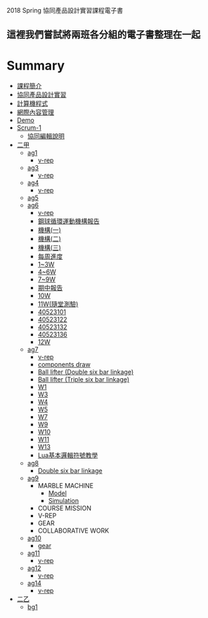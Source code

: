 
2018 Spring 協同產品設計實習課程電子書

這裡我們嘗試將兩班各分組的電子書整理在一起
----
# Summary

* [課程簡介](README.md)
* [協同產品設計實習](cd.md)
* [計算機程式](cp.md)
* [網際內容管理](wcms.md)
* [Demo](demo.md)
* [Scrum-1](scrum1/readme.md)
    * [協同編輯說明](scrum1/collaboration.md)
* [二甲](2a_readme.md)
    * [ag1](ag1/readme.md)
        * [v-rep](ag1/v-rep/readme.md)
    * [ag3](ag3/readme.md)
        * [v-rep](ag3/v-rep/readme.md)
    * [ag4](ag4/readme.md)
        * [v-rep](ag4/v-rep/readme.md)
    * [ag5](ag5/readme.md)
    * [ag6](ag6/readme.md)
        * [v-rep](ag6/v-rep/readme.md)
        * [鋼球循環運動機構報告](ag6/gang-qiu-xun-huan-yun-dong-ji-gou-bao-gao/README.md)
        * [機構\(一\)](ag6/gang-qiu-xun-huan-yun-dong-ji-gou-bao-gao/ji-gou-yi.md)
        * [機構\(二\)](ag6/gang-qiu-xun-huan-yun-dong-ji-gou-bao-gao/ji-gou-er.md)
        * [機構\(三\)](ag6/gang-qiu-xun-huan-yun-dong-ji-gou-bao-gao/ji-gou-san.md)
        * [每周進度](ag6/mei-zhou-jin-du/README.md)
        * [1~3W](ag6/mei-zhou-jin-du/1-3w.md)
        * [4~6W](ag6/mei-zhou-jin-du/4-6w.md)
        * [7~9W](ag6/mei-zhou-jin-du/7-9w.md)
        * [期中報告](ag6/mei-zhou-jin-du/qi-zhong-bao-gao.md)
        * [10W](ag6/mei-zhou-jin-du/10w.md)
        * [11W\(隨堂測驗\)](ag6/mei-zhou-jin-du/11w-sui-tang-ce-yan/README.md)
        * [40523101](ag6/mei-zhou-jin-du/11w-sui-tang-ce-yan/40523101.md)
        * [40523122](ag6/mei-zhou-jin-du/11w-sui-tang-ce-yan/40523122.md)
        * [40523132](ag6/mei-zhou-jin-du/11w-sui-tang-ce-yan/40523132.md)
        * [40523136](ag6/mei-zhou-jin-du/11w-sui-tang-ce-yan/40523136.md)
        * [12W](ag6/mei-zhou-jin-du/11w-sui-tang-ce-yan/12w.md)
    * [ag7](ag7/readme.md)
        * [v-rep](ag7/v-rep/readme.md)
        * [components draw](/ag7/components%20draw/readme.md)
        * [Ball lifter (Double six bar linkage)](ag7/Ball%20lifter%20-Double%20six%20bar%20linkage/readme.md)
        * [Ball lifter (Triple six bar linkage)](ag7/Ball%20lifter%20-Triple%20six%20bar%20linkage/readme.md)
        * [W1](ag7/W1.md)
        * [W3](ag7/W3.md)
        * [W4](ag7/W4.md)
        * [W5](ag7/W5.md)
        * [W7](ag7/W7.md)
        * [W9](ag7/W9.md)
        * [W10](ag7/W10.md)
        * [W11](ag7/W11.md)
        * [W13](ag7/W13.md)
        * [Lua基本邏輯符號教學](ag7/Lua.md)
    * [ag8](ag8/readme.md)
        * [Double six bar linkage](ag8/V-rep/V-rep/readme.md)
    * [ag9](ag9/readme.md)
        * MARBLE MACHINE
            * [Model](ag9/MARBLE-MACHINE/Model.md)
            * [Simulation](ag9/MARBLE-MACHINE/Simulation.md)
        * COURSE MISSION
        * V-REP
        * GEAR
        * COLLABORATIVE WORK
    * [ag10](ag10/readme.md)
      * [gear](ag10/gear/readme.md)
    * [ag11](ag11/readme.md)
      * [v-rep](ag11/v-rep/readme.md)
    * [ag12](ag12/readme.md)
      * [v-rep](ag12/v-rep/readme.md)
    * [ag14](ag14/readme.md)
      * [v-rep](ag14/v-rep/readme.md)
* [二乙](2b_readme.md)
    * [bg1](bg1/readme.md)
